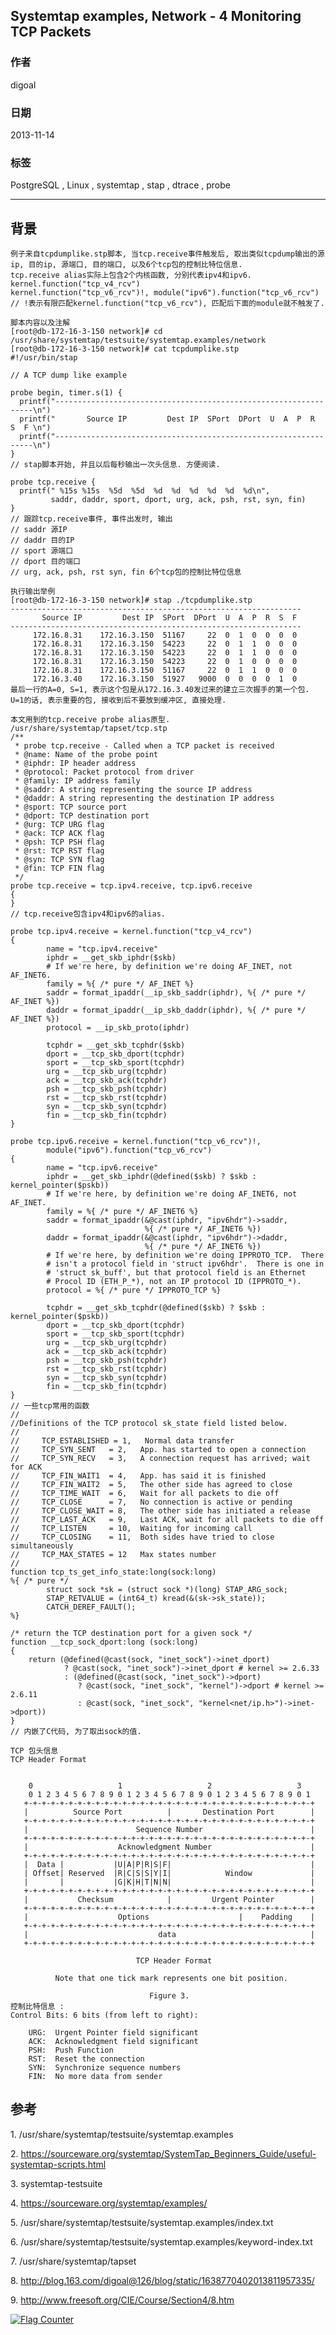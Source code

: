 ## Systemtap examples, Network - 4 Monitoring TCP Packets   
                                                                                                         
### 作者                                                                                                     
digoal                                                                                                       
                                                                                                   
### 日期                                                                                                                      
2013-11-14                                                                                                
                                                                                                    
### 标签                                                                                                   
PostgreSQL , Linux , systemtap , stap , dtrace , probe                                                                                                    
                                                                                                                                     
----                                                                                                             
                                                                                                                                                 
## 背景       
```  
例子来自tcpdumplike.stp脚本, 当tcp.receive事件触发后, 取出类似tcpdump输出的源ip, 目的ip, 源端口, 目的端口, 以及6个tcp包的控制比特位信息.  
tcp.receive alias实际上包含2个内核函数, 分别代表ipv4和ipv6.   
kernel.function("tcp_v4_rcv")  
kernel.function("tcp_v6_rcv")!, module("ipv6").function("tcp_v6_rcv")  
// !表示有限匹配kernel.function("tcp_v6_rcv"), 匹配后下面的module就不触发了.  
  
脚本内容以及注解  
[root@db-172-16-3-150 network]# cd /usr/share/systemtap/testsuite/systemtap.examples/network  
[root@db-172-16-3-150 network]# cat tcpdumplike.stp  
#!/usr/bin/stap  
  
// A TCP dump like example  
  
probe begin, timer.s(1) {  
  printf("-----------------------------------------------------------------\n")  
  printf("       Source IP         Dest IP  SPort  DPort  U  A  P  R  S  F \n")  
  printf("-----------------------------------------------------------------\n")  
}  
// stap脚本开始, 并且以后每秒输出一次头信息. 方便阅读.  
  
probe tcp.receive {  
  printf(" %15s %15s  %5d  %5d  %d  %d  %d  %d  %d  %d\n",  
         saddr, daddr, sport, dport, urg, ack, psh, rst, syn, fin)  
}  
// 跟踪tcp.receive事件, 事件出发时, 输出  
// saddr 源IP  
// daddr 目的IP  
// sport 源端口  
// dport 目的端口  
// urg, ack, psh, rst syn, fin 6个tcp包的控制比特位信息  
  
执行输出举例  
[root@db-172-16-3-150 network]# stap ./tcpdumplike.stp   
-----------------------------------------------------------------  
       Source IP         Dest IP  SPort  DPort  U  A  P  R  S  F   
-----------------------------------------------------------------  
     172.16.8.31    172.16.3.150  51167     22  0  1  0  0  0  0  
     172.16.8.31    172.16.3.150  54223     22  0  1  1  0  0  0  
     172.16.8.31    172.16.3.150  54223     22  0  1  1  0  0  0  
     172.16.8.31    172.16.3.150  54223     22  0  1  0  0  0  0  
     172.16.8.31    172.16.3.150  51167     22  0  1  1  0  0  0  
     172.16.3.40    172.16.3.150  51927   9000  0  0  0  0  1  0  
最后一行的A=0, S=1, 表示这个包是从172.16.3.40发过来的建立三次握手的第一个包.  
U=1的话, 表示重要的包, 接收到后不要放到缓冲区, 直接处理.  
  
本文用到的tcp.receive probe alias原型.  
/usr/share/systemtap/tapset/tcp.stp  
/**  
 * probe tcp.receive - Called when a TCP packet is received  
 * @name: Name of the probe point  
 * @iphdr: IP header address  
 * @protocol: Packet protocol from driver  
 * @family: IP address family  
 * @saddr: A string representing the source IP address  
 * @daddr: A string representing the destination IP address  
 * @sport: TCP source port  
 * @dport: TCP destination port  
 * @urg: TCP URG flag  
 * @ack: TCP ACK flag  
 * @psh: TCP PSH flag  
 * @rst: TCP RST flag  
 * @syn: TCP SYN flag  
 * @fin: TCP FIN flag  
 */  
probe tcp.receive = tcp.ipv4.receive, tcp.ipv6.receive  
{  
}  
// tcp.receive包含ipv4和ipv6的alias.  
  
probe tcp.ipv4.receive = kernel.function("tcp_v4_rcv")  
{  
        name = "tcp.ipv4.receive"  
        iphdr = __get_skb_iphdr($skb)  
        # If we're here, by definition we're doing AF_INET, not AF_INET6.  
        family = %{ /* pure */ AF_INET %}  
        saddr = format_ipaddr(__ip_skb_saddr(iphdr), %{ /* pure */ AF_INET %})  
        daddr = format_ipaddr(__ip_skb_daddr(iphdr), %{ /* pure */ AF_INET %})  
        protocol = __ip_skb_proto(iphdr)  
  
        tcphdr = __get_skb_tcphdr($skb)  
        dport = __tcp_skb_dport(tcphdr)  
        sport = __tcp_skb_sport(tcphdr)  
        urg = __tcp_skb_urg(tcphdr)  
        ack = __tcp_skb_ack(tcphdr)  
        psh = __tcp_skb_psh(tcphdr)  
        rst = __tcp_skb_rst(tcphdr)  
        syn = __tcp_skb_syn(tcphdr)  
        fin = __tcp_skb_fin(tcphdr)  
}  
  
probe tcp.ipv6.receive = kernel.function("tcp_v6_rcv")!,  
        module("ipv6").function("tcp_v6_rcv")  
{  
        name = "tcp.ipv6.receive"  
        iphdr = __get_skb_iphdr(@defined($skb) ? $skb : kernel_pointer($pskb))  
        # If we're here, by definition we're doing AF_INET6, not AF_INET.  
        family = %{ /* pure */ AF_INET6 %}  
        saddr = format_ipaddr(&@cast(iphdr, "ipv6hdr")->saddr,  
                              %{ /* pure */ AF_INET6 %})  
        daddr = format_ipaddr(&@cast(iphdr, "ipv6hdr")->daddr,  
                              %{ /* pure */ AF_INET6 %})  
        # If we're here, by definition we're doing IPPROTO_TCP.  There  
        # isn't a protocol field in 'struct ipv6hdr'.  There is one in  
        # 'struct sk_buff', but that protocol field is an Ethernet  
        # Procol ID (ETH_P_*), not an IP protocol ID (IPPROTO_*).  
        protocol = %{ /* pure */ IPPROTO_TCP %}  
  
        tcphdr = __get_skb_tcphdr(@defined($skb) ? $skb : kernel_pointer($pskb))  
        dport = __tcp_skb_dport(tcphdr)  
        sport = __tcp_skb_sport(tcphdr)  
        urg = __tcp_skb_urg(tcphdr)  
        ack = __tcp_skb_ack(tcphdr)  
        psh = __tcp_skb_psh(tcphdr)  
        rst = __tcp_skb_rst(tcphdr)  
        syn = __tcp_skb_syn(tcphdr)  
        fin = __tcp_skb_fin(tcphdr)  
}  
// 一些tcp常用的函数  
//  
//Definitions of the TCP protocol sk_state field listed below.  
//  
//     TCP_ESTABLISHED = 1,   Normal data transfer  
//     TCP_SYN_SENT   = 2,   App. has started to open a connection  
//     TCP_SYN_RECV   = 3,   A connection request has arrived; wait for ACK  
//     TCP_FIN_WAIT1  = 4,   App. has said it is finished  
//     TCP_FIN_WAIT2  = 5,   The other side has agreed to close  
//     TCP_TIME_WAIT  = 6,   Wait for all packets to die off  
//     TCP_CLOSE      = 7,   No connection is active or pending   
//     TCP_CLOSE_WAIT = 8,   The other side has initiated a release  
//     TCP_LAST_ACK   = 9,   Last ACK, wait for all packets to die off  
//     TCP_LISTEN     = 10,  Waiting for incoming call  
//     TCP_CLOSING    = 11,  Both sides have tried to close simultaneously  
//     TCP_MAX_STATES = 12   Max states number  
//   
function tcp_ts_get_info_state:long(sock:long)  
%{ /* pure */  
        struct sock *sk = (struct sock *)(long) STAP_ARG_sock;  
        STAP_RETVALUE = (int64_t) kread(&(sk->sk_state));  
        CATCH_DEREF_FAULT();  
%}  
  
/* return the TCP destination port for a given sock */  
function __tcp_sock_dport:long (sock:long)  
{  
    return (@defined(@cast(sock, "inet_sock")->inet_dport)  
            ? @cast(sock, "inet_sock")->inet_dport # kernel >= 2.6.33  
            : (@defined(@cast(sock, "inet_sock")->dport)  
               ? @cast(sock, "inet_sock", "kernel")->dport # kernel >= 2.6.11  
               : @cast(sock, "inet_sock", "kernel<net/ip.h>")->inet->dport))  
}  
// 内嵌了C代码, 为了取出sock的值.  
  
TCP 包头信息  
TCP Header Format  
  
                                      
    0                   1                   2                   3     
    0 1 2 3 4 5 6 7 8 9 0 1 2 3 4 5 6 7 8 9 0 1 2 3 4 5 6 7 8 9 0 1   
   +-+-+-+-+-+-+-+-+-+-+-+-+-+-+-+-+-+-+-+-+-+-+-+-+-+-+-+-+-+-+-+-+  
   |          Source Port          |       Destination Port        |  
   +-+-+-+-+-+-+-+-+-+-+-+-+-+-+-+-+-+-+-+-+-+-+-+-+-+-+-+-+-+-+-+-+  
   |                        Sequence Number                        |  
   +-+-+-+-+-+-+-+-+-+-+-+-+-+-+-+-+-+-+-+-+-+-+-+-+-+-+-+-+-+-+-+-+  
   |                    Acknowledgment Number                      |  
   +-+-+-+-+-+-+-+-+-+-+-+-+-+-+-+-+-+-+-+-+-+-+-+-+-+-+-+-+-+-+-+-+  
   |  Data |           |U|A|P|R|S|F|                               |  
   | Offset| Reserved  |R|C|S|S|Y|I|            Window             |  
   |       |           |G|K|H|T|N|N|                               |  
   +-+-+-+-+-+-+-+-+-+-+-+-+-+-+-+-+-+-+-+-+-+-+-+-+-+-+-+-+-+-+-+-+  
   |           Checksum            |         Urgent Pointer        |  
   +-+-+-+-+-+-+-+-+-+-+-+-+-+-+-+-+-+-+-+-+-+-+-+-+-+-+-+-+-+-+-+-+  
   |                    Options                    |    Padding    |  
   +-+-+-+-+-+-+-+-+-+-+-+-+-+-+-+-+-+-+-+-+-+-+-+-+-+-+-+-+-+-+-+-+  
   |                             data                              |  
   +-+-+-+-+-+-+-+-+-+-+-+-+-+-+-+-+-+-+-+-+-+-+-+-+-+-+-+-+-+-+-+-+  
  
                            TCP Header Format  
  
          Note that one tick mark represents one bit position.  
  
                               Figure 3.  
控制比特信息 :   
Control Bits: 6 bits (from left to right):  
  
    URG:  Urgent Pointer field significant  
    ACK:  Acknowledgment field significant  
    PSH:  Push Function  
    RST:  Reset the connection  
    SYN:  Synchronize sequence numbers  
    FIN:  No more data from sender  
```  
  
## 参考  
1\. /usr/share/systemtap/testsuite/systemtap.examples  
  
2\. https://sourceware.org/systemtap/SystemTap_Beginners_Guide/useful-systemtap-scripts.html  
  
3\. systemtap-testsuite  
  
4\. https://sourceware.org/systemtap/examples/  
  
5\. /usr/share/systemtap/testsuite/systemtap.examples/index.txt  
  
6\. /usr/share/systemtap/testsuite/systemtap.examples/keyword-index.txt  
  
7\. /usr/share/systemtap/tapset  
  
8\. http://blog.163.com/digoal@126/blog/static/1638770402013811957335/  
  
9\. http://www.freesoft.org/CIE/Course/Section4/8.htm  
    
  
<a rel="nofollow" href="http://info.flagcounter.com/h9V1"  ><img src="http://s03.flagcounter.com/count/h9V1/bg_FFFFFF/txt_000000/border_CCCCCC/columns_2/maxflags_12/viewers_0/labels_0/pageviews_0/flags_0/"  alt="Flag Counter"  border="0"  ></a>  
  
